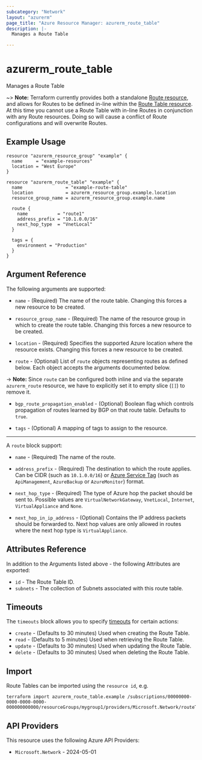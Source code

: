 ```yaml
---
subcategory: "Network"
layout: "azurerm"
page_title: "Azure Resource Manager: azurerm_route_table"
description: |-
  Manages a Route Table

---
```


# azurerm_route_table

Manages a Route Table

~> **Note:** Terraform currently
provides both a standalone [Route resource](route.html), and allows for Routes to be defined in-line within the [Route Table resource](route_table.html).
At this time you cannot use a Route Table with in-line Routes in conjunction with any Route resources. Doing so will cause a conflict of Route configurations and will overwrite Routes.

## Example Usage

```hcl
resource "azurerm_resource_group" "example" {
  name     = "example-resources"
  location = "West Europe"
}

resource "azurerm_route_table" "example" {
  name                = "example-route-table"
  location            = azurerm_resource_group.example.location
  resource_group_name = azurerm_resource_group.example.name

  route {
    name           = "route1"
    address_prefix = "10.1.0.0/16"
    next_hop_type  = "VnetLocal"
  }

  tags = {
    environment = "Production"
  }
}
```

## Argument Reference

The following arguments are supported:

* `name` - (Required) The name of the route table. Changing this forces a new resource to be created. 

* `resource_group_name` - (Required) The name of the resource group in which to create the route table. Changing this forces a new resource to be created.

* `location` - (Required) Specifies the supported Azure location where the resource exists. Changing this forces a new resource to be created.

* `route` - (Optional) List of `route` objects representing routes as defined below. Each object accepts the arguments documented below.

-> **Note:** Since `route` can be configured both inline and via the separate `azurerm_route` resource, we have to explicitly set it to empty slice (`[]`) to remove it.

* `bgp_route_propagation_enabled` - (Optional) Boolean flag which controls propagation of routes learned by BGP on that route table. Defaults to `true`.

* `tags` - (Optional) A mapping of tags to assign to the resource.

---

A `route` block support:

* `name` - (Required) The name of the route.

* `address_prefix` - (Required) The destination to which the route applies. Can be CIDR (such as `10.1.0.0/16`) or [Azure Service Tag](https://docs.microsoft.com/azure/virtual-network/service-tags-overview) (such as `ApiManagement`, `AzureBackup` or `AzureMonitor`) format.

* `next_hop_type` - (Required) The type of Azure hop the packet should be sent to. Possible values are `VirtualNetworkGateway`, `VnetLocal`, `Internet`, `VirtualAppliance` and `None`.

* `next_hop_in_ip_address` - (Optional) Contains the IP address packets should be forwarded to. Next hop values are only allowed in routes where the next hop type is `VirtualAppliance`.

## Attributes Reference

In addition to the Arguments listed above - the following Attributes are exported:

* `id` - The Route Table ID.
* `subnets` - The collection of Subnets associated with this route table.

## Timeouts

The `timeouts` block allows you to specify [timeouts](https://www.terraform.io/language/resources/syntax#operation-timeouts) for certain actions:

* `create` - (Defaults to 30 minutes) Used when creating the Route Table.
* `read` - (Defaults to 5 minutes) Used when retrieving the Route Table.
* `update` - (Defaults to 30 minutes) Used when updating the Route Table.
* `delete` - (Defaults to 30 minutes) Used when deleting the Route Table.

## Import

Route Tables can be imported using the `resource id`, e.g.

```shell
terraform import azurerm_route_table.example /subscriptions/00000000-0000-0000-0000-000000000000/resourceGroups/mygroup1/providers/Microsoft.Network/routeTables/mytable1
```

## API Providers
<!-- This section is generated, changes will be overwritten -->
This resource uses the following Azure API Providers:

* `Microsoft.Network` - 2024-05-01
